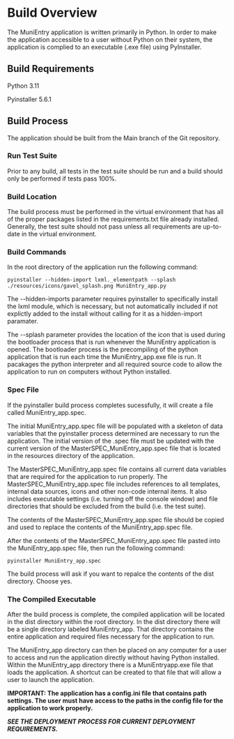 # Build Overview

The MuniEntry application is written primarily in Python. In order to make the application 
accessible to a user without Python on their system, the application is complied to an 
executable (.exe file) using PyInstaller.


## Build Requirements

Python 3.11

Pyinstaller 5.6.1


## Build Process

The application should be built from the Main branch of the Git repository.

### Run Test Suite

Prior to any build, all tests in the test suite should be run and a build should
only be performed if tests pass 100%.

### Build Location

The build process must be performed in the virtual environment that has all of the 
proper packages listed in the requirements.txt file already installed. Generally, the 
test suite should not pass unless all requirements are up-to-date in the virtual 
environment.

### Build Commands

In the root directory of the application run the following command:

    pyinstaller --hidden-import lxml._elementpath --splash ./resources/icons/gavel_splash.png MuniEntry_app.py

The --hidden-imports parameter requires pyinstaller to specifically install the lxml module, which is necessary, 
but not automatically included if not explictly added to the install without calling for it as a hidden-import
paramater. 

The --splash parameter provides the location of the icon that is used during the bootloader process that is 
run whenever the MuniEntry application is opened. The bootloader process is the precompiling of the python 
application that is run each time the MuniEntry_app.exe file is run. It pacakages the python interpreter and 
all required source code to allow the application to run on computers without Python installed.

### Spec File

If the pyinstaller build process completes sucessfully, it will create a file called 
MuniEntry_app.spec. 

The initial MuniEntry_app.spec file will be populated with a skeleton of data variables that the pyinstaller 
process determined are necessary to run the application. The initial version of the .spec file must be 
updated with the current version of the MasterSPEC_MuniEntry_app.spec file that is located in the 
resources directory of the application.

The MasterSPEC_MuniEntry_app.spec file contains all current data variables that are required for the application 
to run properly. The MasterSPEC_MuniEntry_app.spec file includes references to all templates, internal data sources, 
icons and other non-code internal items. It also includes executable settings (i.e. turning off the console window)
and file directories that should be excluded from the build (i.e. the test suite).

The contents of the MasterSPEC_MuniEntry_app.spec file should be copied and used to replace the contents 
of the MuniEntry_app.spec file. 

After the contents of the MasterSPEC_MuniEntry_app.spec file pasted into the MuniEntry_app.spec file, then run the
following command:

    pyinstaller MuniEntry_app.spec

The build process will ask if you want to repalce the contents of the dist directory. Choose yes.

### The Compiled Executable

After the build process is complete, the compiled application will be located in the dist directory within 
the root directory. In the dist directory there will be a single directory labeled MuniEntry_app. That directory
contains the entire application and required files necessary for the application to run. 

The MuniEntry_app directory can then be placed on any computer for a user to access and run the application 
directly without having Python installed. Within the MuniEntry_app directory there is a MuniEntryapp.exe file 
that loads the application. A shortcut can be created to that file that will allow a user to launch the application.

**IMPORTANT: The application has a config.ini file that contains path settings. The user must have access to the paths 
in the config file for the application to work properly.**

***SEE THE DEPLOYMENT PROCESS FOR CURRENT DEPLOYMENT REQUIREMENTS.***

